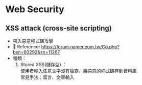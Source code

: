 # Web Security
## XSS attack (cross-site scripting)
- 帶入惡意程式碼攻擊
- 📌 Reference: https://forum.gamer.com.tw/Co.php?bsn=60292&sn=11267
- 種類：
  1. Stored XSS(儲存型) ：  
    使用者輸入任意文字沒有檢查，將惡意的程式碼存到資料庫  
    常見手法：留言、文章輸入<script>
  2. Reflected XSS(反射型)：   
    後端直接回傳使用者在前端的輸入，沒有檢查  
    常見手法：以get方式傳到後端，後端沒有檢查就將惡意程式嵌入前端，導向釣魚網站
  3. Dom-Based XSS：  
    直接用script產生DOM，沒有做檢查就插入DOM  
    常見手法：element.innerHTML ＝ （惡意代碼）
  
> React 可以避免某些injection attack，但有些攻擊還是需要注意，[example](https://stackoverflow.com/a/51852579)
  
  
## Query parameter 在 https 傳輸安全嗎？
- SSL/TLS 是加密在 **Transport Layer** under **Application Layer**，所以 query parameter also encrpto with SSL  
- 但是web server會以明文儲存reqeust log (whole url)，所以重要資訊還是避免加在 query parameter
  
### 📌 Reference:   
- https://stackoverflow.com/a/2629241/13797221  
- https://blog.httpwatch.com/2009/02/20/how-secure-are-query-strings-over-https/  
  
## CSP Content Security Policy
- 用來處理 XSS attack
- 只允許載入白名單的來源
- 加在cloudfront
- html, css, script, font, media...
- ```
  Content-Security-Policy: 
  // fallback
  default-src 'self';
  
  // 可以打哪些request, api, micro service, 
  connect-src www.google-analytics.com ... ;

  // 允許哪些iframe嵌入 like YouTube, ig , map, article youtube
  frame-src www.youtube.com ... ;

  // 允許哪些網頁把我嵌入，避免clickjacking
  frame-ancestors

  // 嵌入flash, pdf 這些比較少用了
  object-src 'none';

  // google , adobe
  font-src 'self' fonts.gstatic.com;

  // image, article image 可能包含別的網站的
  img-src 'self' www.google-analytics.com i.imgur.com data: ;

  // 若是 inline ，請參考下面sha256 or unsafe-inline
  script-src 'self' 'unsafe-inline' www.google.com apis.google.com;

  // 若是 inline ，請參考下面sha256 or unsafe-inline
  style-src 'self' 'unsafe-inline' fonts.googleapis.com;

  // 自動將http upgrade https，沒有參數
  upgrade-insecure-requests;

  // 可填入 report servie 用來 log violations
  report-uri https://savjee.report-uri.com/r/d/csp/enforce;


  
  // Inline style or script 需要用 base64 encoded SHA256 hash，記得單引號
  script-src: 'sha256-TBqllJlBMexSGRieFFU5KWd8G9KEcSOtCu0N0HD2OLQ=' ... ;
  style-src: 'sha256-TBqllJlBMexSGRieFFU5KWd8G9KEcSOtCu0N0HD2OLQ=' ... ;
  ```
- 📌 Reference: https://simplyexplained.com/blog/Content-security-policy-and-aws-s3-cloudfront/
- 可在 CloudFront 增加或是在包一層 Lambda@Edge修改header

## X-Frame-Options
- 自己的網頁被嵌入惡意網頁，會有clickjacking的風險
- 避免方式有兩種：（1）js 判斷window location是否一致，(2) response header x-frame-options (3) CSP frame-ancestors
- 新的瀏覽器不支援 x-frame-options ALLOW-FROM，CSP level2 以上的瀏覽器才支援 CSP frame-ancestors，所以建議 (2)(3) 一起使用
- 📌 Reference: https://blog.huli.tw/2021/09/26/what-is-clickjacking/#x-frame-options
- ```
  // 不允許
  Content-Security-Policy: frame-ancestors ‘none’
  X-Frame-Options: DENY
  
  // 只能自己
  Content-Security-Policy: frame-ancestors ‘self’
  X-Frame-Options: SAMEORIGIN
  
  // 特定url
  Content-Security-Policy: frame-ancestors https://a.example.com https://b.example.com
  X-Frame-Options: ALLOW-FROM https://example.com/  <- 這個支援度不佳且只能一個
  ```
  
## X-Content-Type-Options
- 當 resource 回傳不正確的 MIME type時，瀏覽器需要猜測(sniff) 哪種 MIME type，才能執行，當猜測的過程中，就有可能有漏洞
- ```
  X-Content-Type-Options: nosniff
  ```

## Strict-Transport-Security
- 限制只能用https access
- ```
  Strict-Transport-Security: max-age=31536000; preload
  ```

## X-XSS-Protection
- Cross-site scripting attacks (XSS) 是injects script code攻擊，CSP inline scripts & unsafe resources 就可以防止，但舊的瀏覽器不支援就需要這個
- 也可以增加report url
- 檢查 dangerouslySetInnerHTML 是否會被擋掉
- ```
  X-XSS-Protection: 1; mode=block; report=https://savjee.report-uri.com/r/d/xss/enforce
  ```

## Referrer policy
- 當我的網站點擊外部連結，瀏覽器會send a `referrer`，從哪來的意思，若參數包含使用者資訊就會洩漏，所以增加這個
- ```
  Referrer-Policy: strict-origin-when-cross-origin
  ```

## CORS Cross-Origin Resource Sharing 同源政策
- 同 domain, 同 protocal, 同 port 才是同源，custom domain 不算
- 瀏覽器帶origin -> 伺服器回傳 -> 若非同源瀏覽器接收後，會攔截並報錯（注意：是擋在瀏覽器接收後）
- preflight: 所以在non simple request，才會多打preflight，例如惡意的非同源delete request，就會在preflight 擋下避免真的刪除
- 📌 Reference: https://www.explainthis.io/zh-hant/swe/what-is-cors

